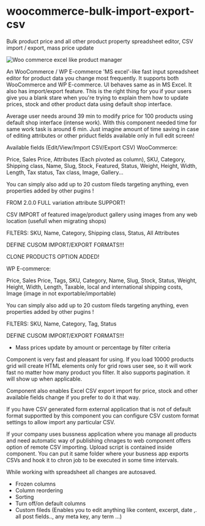 # woocommerce-bulk-import-export-csv
Bulk product price and all other product property spreadsheet editor, CSV import / export, mass price update

<img style="max-width: 100%;" src="http://holest.com/images/woo.jpg" alt="Woo commerce excel like product manager">

An WooCommerce / WP E-commerce 'MS excel'-like fast input spreadsheet editor for product data you change most frequently. It supports both WooCommerce and WP E-commerce. UI behaves same as in MS Excel. It also has import/export feature. This is the right thing for you if your users give you a blank stare when you're trying to explain them how to update prices, stock and other product data using default shop interface.

Average user needs around 39 min to modify price for 100 products using default shop interface (intense work). With this component needed time for same work task is around 6 min. Just imagine amount of time saving in case of editing attributes or other priduct fields available only in full edit screen!

 

Available fields (Edit/View/Import CSV/Export CSV)
WooCommerce:

Price, Sales Price, Attributes (Each pivoted as column), SKU, Category, Shipping class, Name, Slug, Stock, Featured, Status, Weight, Height, Width, Length, Tax status, Tax class, Image, Gallery...

You can simply also add up to 20 custom fileds targeting anything, even properties added by other pugins !

FROM 2.0.0 FULL variation attribute SUPPORT!

CSV IMPORT of featured image/product gallery using images from any web location (usefull when migrating shops)

FILTERS: SKU, Name, Category, Shipping class, Status, All Attributes

DEFINE CUSOM IMPORT/EXPORT FORMATS!!!

CLONE PRODUCTS OPTION ADDED! 

WP E-commerce:

Price, Sales Price, Tags, SKU, Category, Name, Slug, Stock, Status, Weight, Height, Width, Length, Taxable, local and international shipping costs, Image (image in not exportable/importable)

You can simply also add up to 20 custom fileds targeting anything, even properties added by other pugins !

FILTERS: SKU, Name, Category, Tag, Status

DEFINE CUSOM IMPORT/EXPORT FORMATS!!!

 + Mass prices update by amount or percentage by filter criteria

 

Component is very fast and pleasant for using. If you load 10000 products grid will create HTML elements only for grid rows user see, so it will work fast no matter how many product you filter. It also supports pagination. it will show up when applicable.

 
Component also enables Excel CSV export import for price, stock and other available fields change if you prefer to do it that way.
 
If you have CSV generated form external application that is not of default format supportted by this component you can configure CSV custom format settings  to allow import any particular CSV.
 
 
 
If your company uses bussness application where you manage all products and need automatic way of publishing chnages to web component offers option of remote CSV importing. Upload script is contained inside component. You can put it same folder where your busness app exports CSVs and hook it to chron job to be executed in some time intervals. 
 
While working with spreadsheet all changes are autosaved. 
 
- Frozen columns
- Column reordering
- Sorting
- Turn off/on default columns
- Custom fileds (Enables you to edit anything like content, excerpt, date ,. all post fields.., any meta key, any term ...)
